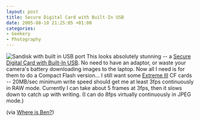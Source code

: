```yaml
---
layout: post
title: Secure Digital Card with Built-In USB
date: 2005-08-10 21:25:05 +01:00
categories:
- Geekery
- Photography
---
```

<img src="http://www.sandisk.com/images/retail_ultra2sdplus.jpg" alt="Sandisk with built in USB port" class="alignright" /> This looks absolutely stunning -- a [Secure Digital Card with Built-In USB](http://www.sandisk.com/retail/ultraii-sdplus.asp).  No need to have an adaptor, or waste your camera's battery downloading images to the laptop.  Now all I need is for them to do a Compact Flash version...  I still want some [Extreme III](http://www.sandisk.com/retail/ext3-cf.asp) CF cards -- 20MB/sec minimum write speed should get me at least 3fps continuously in RAW mode.  Currently I can take about 5 frames at 3fps, then it slows down to catch up with writing.  (I can do 8fps virtually continuously in JPEG mode.)

(via [Where is Ben?](http://whereisben.blogs.com/whereisben/2005/08/secure_digital_.html))

